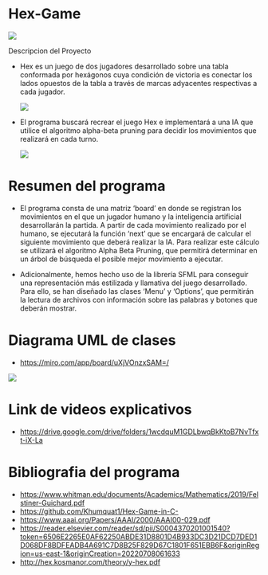 # Hex-Game

  <img src="https://github.com/CS1103/proyecto-final-proyecto_grupo9/blob/main/hex2.png">


Descripcion del Proyecto
- Hex es un juego de dos jugadores desarrollado sobre una tabla conformada por hexágonos cuya condición de victoria es conectar los lados opuestos de la tabla a través de marcas adyacentes respectivas a cada jugador.

  <img src="https://github.com/CS1103/proyecto-final-proyecto_grupo9/blob/main/hex1.jpeg">

- El programa buscará recrear el juego Hex e implementará a una IA que utilice el algoritmo alpha-beta pruning para decidir los movimientos que realizará en cada turno.

    <img src="https://github.com/CS1103/proyecto-final-proyecto_grupo9/blob/main/alfa_beta.png">


# Resumen del programa

- El programa consta de una matriz ‘board’ en donde se registran los movimientos en el que un jugador humano y la inteligencia artificial desarrollarán la partida. A partir de cada movimiento realizado por el humano, se ejecutará la función ‘next’ que se encargará de calcular el siguiente movimiento que deberá realizar la IA. Para realizar este cálculo se utilizará el algoritmo Alpha Beta Pruning, que permitirá determinar en un árbol de búsqueda el posible mejor movimiento a ejecutar.



- Adicionalmente, hemos hecho uso de la librería SFML para conseguir una representación más estilizada y llamativa del juego desarrollado. Para ello, se han diseñado las clases ‘Menu’ y ‘Options’, que permitirán la lectura de archivos con información sobre las palabras y botones que deberán mostrar.


# Diagrama UML de clases

- https://miro.com/app/board/uXjVOnzxSAM=/

<img src="https://github.com/CS1103/proyecto-final-proyecto_grupo9/blob/main/uml_diagram.png">

# Link de videos explicativos

- https://drive.google.com/drive/folders/1wcdquM1GDLbwqBkKtoB7NvTfxt-iX-La

# Bibliografia del programa
- https://www.whitman.edu/documents/Academics/Mathematics/2019/Felstiner-Guichard.pdf
- https://github.com/Khumquat1/Hex-Game-in-C-
- https://www.aaai.org/Papers/AAAI/2000/AAAI00-029.pdf
- https://reader.elsevier.com/reader/sd/pii/S0004370201001540?token=6506E2265E0AF62250ABDE31D8801D4B933DC3D21DCD7DED1D068DF8BDFEADB4A691C7D8B25F829D67C1801F651EBB6F&originRegion=us-east-1&originCreation=20220708061633
- http://hex.kosmanor.com/theory/y-hex.pdf
